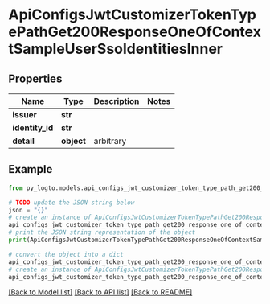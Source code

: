 # ApiConfigsJwtCustomizerTokenTypePathGet200ResponseOneOfContextSampleUserSsoIdentitiesInner


## Properties

Name | Type | Description | Notes
------------ | ------------- | ------------- | -------------
**issuer** | **str** |  | 
**identity_id** | **str** |  | 
**detail** | **object** | arbitrary | 

## Example

```python
from py_logto.models.api_configs_jwt_customizer_token_type_path_get200_response_one_of_context_sample_user_sso_identities_inner import ApiConfigsJwtCustomizerTokenTypePathGet200ResponseOneOfContextSampleUserSsoIdentitiesInner

# TODO update the JSON string below
json = "{}"
# create an instance of ApiConfigsJwtCustomizerTokenTypePathGet200ResponseOneOfContextSampleUserSsoIdentitiesInner from a JSON string
api_configs_jwt_customizer_token_type_path_get200_response_one_of_context_sample_user_sso_identities_inner_instance = ApiConfigsJwtCustomizerTokenTypePathGet200ResponseOneOfContextSampleUserSsoIdentitiesInner.from_json(json)
# print the JSON string representation of the object
print(ApiConfigsJwtCustomizerTokenTypePathGet200ResponseOneOfContextSampleUserSsoIdentitiesInner.to_json())

# convert the object into a dict
api_configs_jwt_customizer_token_type_path_get200_response_one_of_context_sample_user_sso_identities_inner_dict = api_configs_jwt_customizer_token_type_path_get200_response_one_of_context_sample_user_sso_identities_inner_instance.to_dict()
# create an instance of ApiConfigsJwtCustomizerTokenTypePathGet200ResponseOneOfContextSampleUserSsoIdentitiesInner from a dict
api_configs_jwt_customizer_token_type_path_get200_response_one_of_context_sample_user_sso_identities_inner_from_dict = ApiConfigsJwtCustomizerTokenTypePathGet200ResponseOneOfContextSampleUserSsoIdentitiesInner.from_dict(api_configs_jwt_customizer_token_type_path_get200_response_one_of_context_sample_user_sso_identities_inner_dict)
```
[[Back to Model list]](../README.md#documentation-for-models) [[Back to API list]](../README.md#documentation-for-api-endpoints) [[Back to README]](../README.md)


